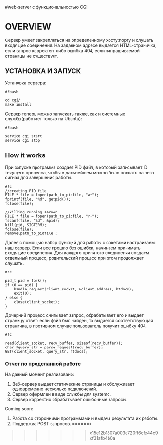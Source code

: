 #web-server с функциональностью CGI

# OVERVIEW #

Сервер умеет закрепляться на определенному хосту:порту и слушать входящие соединения. На заданном адресе выдается HTML-страничка, если запрос корректен, либо ошибка 404, если запрашиваемой страницы не существует. 

## УСТАНОВКА И ЗАПУСК ##

 Установка сервера:


```
#!bash

cd cgi/
make install
```

Сервер теперь можно запускать также, как и системные службы(работает только на Ubuntu):


```
#!bash

service cgi start
service cgi stop
```

## How it works ##

При запуске программа создает PID файл, в который записывает ID текущего процесса, чтобы в дальнейшем можно было послать на него сигнал для завершения работы.


```
#!c
//creating PID file
FILE * file = fopen(path_to_pidfile, "a+");
fprintf(file, "%d", getpid());
fclose(file);

//killing running server
FILE * file = fopen(path_to_pidfile, "r+");
fscanf(file, "%d", &pid);
kill(pid, SIGTERM);
fclose(file);
remove(path_to_pidfile);
```
Далее с помощью набор функций для работы с сокетами настраиваем наш сервер.
Если все прошло без ошибок, начинаем принимать входящие соединения. Для каждого принятого соединения создаем отдельный процесс, родительский процесс при этом продолжает слушать.


```
#!c

pid_t pid = fork();
if (0 == pid) {
    handle_request(client_socket, &client_address, htdocs);
    exit(0);
} else {
    close(client_socket);
}
```

Дочерний процесс считывает запрос, обрабатывает его и выдает страницу ответ: если файл был найден, то выдается соответствующая страничка, в противном случае пользователь получит ошибку 404.


```
#!c

read(client_socket, recv_buffer, sizeof(recv_buffer));
char *query_str = parse_request(recv_buffer);
GET(client_socket, query_str, htdocs);
```

### Отчет по проделанной работе ###

На данный момент реализовано:

1. Веб-сервер выдает статические страницы и обслуживает одновременно несколько подключений.
2. Сервер оформлен в виде службы для systemd.
3. Сервер корректно обрабатывает ошибочные запросы.

Coming soon:

1. Работа со сторонними программами и выдача результата их работы.
2. Поддержка POST запросов.
=======

>>>>>>> c15e12b1807a003e720ff6cfe44c9cf31afb4b0a
